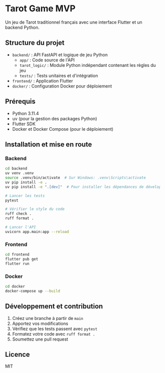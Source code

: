 # Tarot Game MVP

Un jeu de Tarot traditionnel français avec une interface Flutter et un backend Python.

## Structure du projet

- `backend/` : API FastAPI et logique de jeu Python
  - `app/` : Code source de l'API
  - `tarot_logic/` : Module Python indépendant contenant les règles du jeu
  - `tests/` : Tests unitaires et d'intégration
- `frontend/` : Application Flutter
- `docker/` : Configuration Docker pour déploiement

## Prérequis

- Python 3.11.4
- uv (pour la gestion des packages Python)
- Flutter SDK
- Docker et Docker Compose (pour le déploiement)

## Installation et mise en route

### Backend

```bash
cd backend
uv venv .venv
source .venv/bin/activate  # Sur Windows: .venv\Scripts\activate
uv pip install -e .
uv pip install -e ".[dev]"  # Pour installer les dépendances de développement

# Lancer les tests
pytest

# Vérifier le style du code
ruff check .
ruff format .

# Lancer l'API
uvicorn app.main:app --reload
```

### Frontend

```bash
cd frontend
flutter pub get
flutter run
```

### Docker

```bash
cd docker
docker-compose up --build
```

## Développement et contribution

1. Créez une branche à partir de `main`
2. Apportez vos modifications
3. Vérifiez que les tests passent avec `pytest`
4. Formatez votre code avec `ruff format .`
5. Soumettez une pull request

## Licence

MIT
